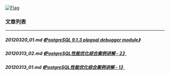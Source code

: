 <a rel=nofollow href=http://info.flagcounter.com/h9V1  ><img src=http://s03.flagcounter.com/count/h9V1/bg_FFFFFF/txt_000000/border_CCCCCC/columns_2/maxflags_12/viewers_0/labels_0/pageviews_0/flags_0/  alt=Flag Counter  border=0  ></a>  
  
### 文章列表  
----  
##### 20120320_01.md   [《PostgreSQL 9.1.3 plpgsql debugger module》](20120320_01.md)  
##### 20120313_02.md   [《PostgreSQL性能优化综合案例讲解 - 2》](20120313_02.md)  
##### 20120313_01.md   [《PostgreSQL性能优化综合案例讲解 - 1》](20120313_01.md)  
